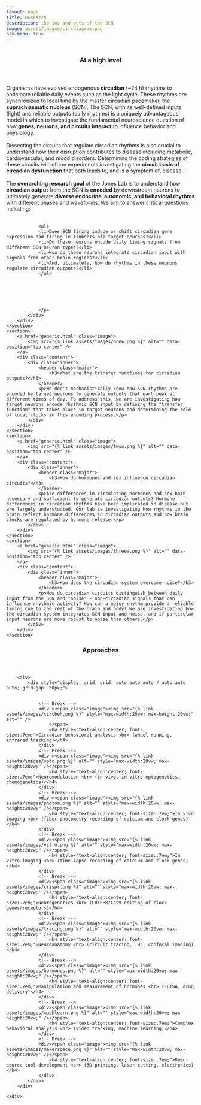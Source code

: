 ```yaml
---
layout: page
title: Research
description: the ins and outs of the SCN
image: assets/images/circdiagram.png
nav-menu: true
---
```


<style>
    #4u{
        padding: 100px;
    }
</style>

<section id="two" class="spotlights">
	<section>
		<a href="generic.html" class="image">
			<img src="{% link assets/images/asdfasdf.png %}" alt="" data-position="center center" />
		</a>
		<div class="content">
			<div class="inner">
				<header class="major">
					<h3>At a high level</h3>
				</header>
				<p>
                Organisms have evolved endogenous <b>circadian</b> (~24 h) rhythms to anticipate reliable daily events such as the light cycle. These rhythms are synchronized to local time by the master circadian pacemaker, the <b>suprachiasmatic nucleus</b> (SCN). The SCN, with its well-defined inputs (light) and reliable outputs (daily rhythms) is a uniquely advantageous model in which to investigate the fundamental neuroscience question of how <b>genes, neurons, and circuits interact</b> to influence behavior and physiology.
                <br>
                <br>
                Dissecting the circuits that regulate circadian rhythms is also crucial to understand how their disruption contributes to disease including metabolic, cardiovascular, and mood disorders. Determining the coding strategies of these circuits will inform experiments investigating the <b>circuit basis of circadian dysfunction</b> that both leads to, and is a symptom of, disease.
                <br>
                <br>
                The <b>overarching research goal</b> of the Jones Lab is to understand how <b>circadian output</b> from the SCN is <b>encoded</b> by downstream neurons to ultimately generate <b>diverse endocrine, autonomic, and behavioral rhythms</b> with different phases and waveforms. We aim to answer critical questions including:
                <br>
                <br>

                <ul>
                <li>Does SCN firing induce or shift circadian gene expression and firing in (subsets of) target neurons?</li>
                <li>Do these neurons encode daily timing signals from different SCN neuron types?</li>
                <li>How do these neurons integrate circadian input with signals from other brain regions?</li>
                <li>And, ultimately, how do rhythms in these neurons regulate circadian outputs?</li>
                </ul>
                

                

                

                </p>
            </div>
		</div>
	</section>
	<section>
		<a href="generic.html" class="image">
			<img src="{% link assets/images/onew.png %}" alt="" data-position="top center" />
		</a>
		<div class="content">
			<div class="inner">
				<header class="major">
					<h3>What are the transfer functions for circadian outputs?</h3>
				</header>
				<p>We don't mechanistically know how SCN rhythms are encoded by target neurons to generate outputs that each peak at different times of day. To address this, we are investigating how target neurons encode rhythmic SCN input by defining the "transfer function" that takes place in target neurons and determining the role of local clocks in this encoding process.</p>
			</div>
		</div>
	</section>
    <section>
		<a href="generic.html" class="image">
			<img src="{% link assets/images/twow.png %}" alt="" data-position="top center" />
		</a>
		<div class="content">
			<div class="inner">
				<header class="major">
					<h3>How do hormones and sex influence circadian circuits?</h3>
				</header>
				<p>Are differences in circulating hormones and sex both necessary and sufficient to generate circadian outputs? Hormone differences in circadian rhythms have been implicated in disease but are largely understudied. Our lab is investigating how rhythms in the brain reflect hormone differences in circadian outputs and how brain clocks are regulated by hormone release.</p>
			</div>
		</div>
	</section>
    <section>
		<a href="generic.html" class="image">
			<img src="{% link assets/images/threew.png %}" alt="" data-position="top center" />
		</a>
		<div class="content">
			<div class="inner">
				<header class="major">
					<h3>How does the circadian system overcome noise?</h3>
				</header>
				<p>How do circadian circuits distinguish between daily input from the SCN and "noise" - non-circadian signals that can influence rhythmic activity? How can a noisy rhythm provide a reliable timing cue to the rest of the brain and body? We are investigating how the circadian system integrates SCN input and noise, and if particular input neurons are more robust to noise than others.</p>
			</div>
		</div>
	</section>
</section>

<section id="one">
	<div class="inner">
		<header class="major">
			<h1>Approaches</h1>
		</header>


		<div>
			<div style="display: grid; grid: auto auto auto / auto auto auto; grid-gap: 50px;">
				
			
				<!-- Break -->
				<div ><span class="image"><img src="{% link assets/images/circbeh.png %}" style="max-width:20vw; max-height:20vw;" alt="" />
                    </span>
					<h4 style="text-align:center; font-size:.7em;">Circadian behavioral analysis <br> (wheel running, infrared tracking)</h4>
				</div>
				<!-- Break -->
                <div ><span class="image"><img src="{% link assets/images/opto.png %}" alt="" style="max-width:20vw; max-height:20vw;" /></span>
					<h4 style="text-align:center; font-size:.7em;">Neuromodulation <br> (in vivo, in vitro optogenetics, chemogenetics)</h4>
				</div>
                <!-- Break -->
                <div ><span class="image"><img src="{% link assets/images/photom.png %}" alt="" style="max-width:20vw; max-height:20vw;" /></span>
					<h4 style="text-align:center; font-size:.7em;">In vivo imaging <br> (fiber photometry recording of calcium and clock genes)</h4>
				</div>
                <!-- Break -->
                <div><span class="image"><img src="{% link assets/images/vitro.png %}" alt="" style="max-width:20vw; max-height:20vw;" /></span>
					<h4 style="text-align:center; font-size:.7em;">In vitro imaging <br> (time-lapse recording of calcium and clock genes)</h4>
				</div>
                <!-- Break -->
                <div><span class="image"><img src="{% link assets/images/crispr.png %}" alt="" style="max-width:20vw; max-height:20vw;" /></span>
					<h4 style="text-align:center; font-size:.7em;">Neurogenetics <br> (CRISPR/Cas9 editing of clock genes/receptors)</h4>
				</div>
                <!-- Break -->
                <div><span class="image"><img src="{% link assets/images/tracing.png %}" alt="" style="max-width:20vw; max-height:20vw;" /></span>
					<h4 style="text-align:center; font-size:.7em;">Neuroanatomy <br> (circuit tracing, IHC, confocal imaging)</h4>
				</div>
                <!-- Break -->
                <div><span class="image"><img src="{% link assets/images/hormones.png %}" alt="" style="max-width:20vw; max-height:20vw;" /></span>
					<h4 style="text-align:center; font-size:.7em;">Manipulation and measurement of hormones <br> (ELISA, drug delivery)</h4>
				</div>
                <!-- Break -->
                <div><span class="image"><img src="{% link assets/images/machlearn.png %}" alt="" style="max-width:20vw; max-height:20vw;" /></span>
					<h4 style="text-align:center; font-size:.7em;">Complex behavioral analysis <br> (video tracking, machine learning)</h4>
				</div>
                <!-- Break -->
                <div><span class="image"><img src="{% link assets/images/makerspace.png %}" alt="" style="max-width:20vw; max-height:20vw;" /></span>
					<h4 style="text-align:center; font-size:.7em;">Open-source tool development <br> (3D printing, laser cutting, electronics)</h4>
				</div>
			</div>
		</div>

	</div>
</section>